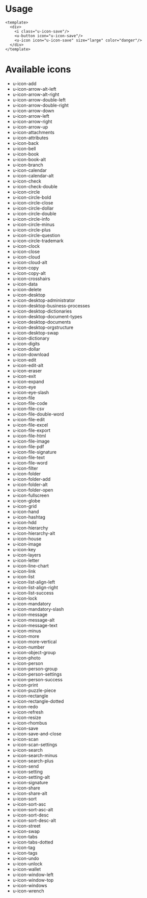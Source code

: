 # Usage

```vue
<template>
  <div>
    <i class="u-icon-save"/>
    <u-button icon="u-icon-save"/>
    <u-icon icon="u-icon-save" size="large" color="danger"/>
  </div>
</template>
```

# Available icons
 - u-icon-add
 - u-icon-arrow-alt-left
 - u-icon-arrow-alt-right
 - u-icon-arrow-double-left
 - u-icon-arrow-double-right
 - u-icon-arrow-down
 - u-icon-arrow-left
 - u-icon-arrow-right
 - u-icon-arrow-up
 - u-icon-attachments
 - u-icon-attributes
 - u-icon-back
 - u-icon-bell
 - u-icon-book
 - u-icon-book-alt
 - u-icon-branch
 - u-icon-calendar
 - u-icon-calendar-alt
 - u-icon-check
 - u-icon-check-double
 - u-icon-circle
 - u-icon-circle-bold
 - u-icon-circle-close
 - u-icon-circle-dollar
 - u-icon-circle-double
 - u-icon-circle-info
 - u-icon-circle-minus
 - u-icon-circle-plus
 - u-icon-circle-question
 - u-icon-circle-trademark
 - u-icon-clock
 - u-icon-close
 - u-icon-cloud
 - u-icon-cloud-alt
 - u-icon-copy
 - u-icon-copy-alt
 - u-icon-crosshairs
 - u-icon-data
 - u-icon-delete
 - u-icon-desktop
 - u-icon-desktop-administrator
 - u-icon-desktop-business-processes
 - u-icon-desktop-dictionaries
 - u-icon-desktop-document-types
 - u-icon-desktop-documents
 - u-icon-desktop-orgstructure
 - u-icon-desktop-swap
 - u-icon-dictionary
 - u-icon-digits
 - u-icon-dollar
 - u-icon-download
 - u-icon-edit
 - u-icon-edit-alt
 - u-icon-eraser
 - u-icon-exit
 - u-icon-expand
 - u-icon-eye
 - u-icon-eye-slash
 - u-icon-file
 - u-icon-file-code
 - u-icon-file-csv
 - u-icon-file-double-word
 - u-icon-file-edit
 - u-icon-file-excel
 - u-icon-file-export
 - u-icon-file-html
 - u-icon-file-image
 - u-icon-file-pdf
 - u-icon-file-signature
 - u-icon-file-text
 - u-icon-file-word
 - u-icon-filter
 - u-icon-folder
 - u-icon-folder-add
 - u-icon-folder-alt
 - u-icon-folder-open
 - u-icon-fullscreen
 - u-icon-globe
 - u-icon-grid
 - u-icon-hand
 - u-icon-hashtag
 - u-icon-hdd
 - u-icon-hierarchy
 - u-icon-hierarchy-alt
 - u-icon-house
 - u-icon-image
 - u-icon-key
 - u-icon-layers
 - u-icon-letter
 - u-icon-line-chart
 - u-icon-link
 - u-icon-list
 - u-icon-list-align-left
 - u-icon-list-align-right
 - u-icon-list-success
 - u-icon-lock
 - u-icon-mandatory
 - u-icon-mandatory-slash
 - u-icon-message
 - u-icon-message-alt
 - u-icon-message-text
 - u-icon-minus
 - u-icon-more
 - u-icon-more-vertical
 - u-icon-number
 - u-icon-object-group
 - u-icon-photo
 - u-icon-person
 - u-icon-person-group
 - u-icon-person-settings
 - u-icon-person-success
 - u-icon-print
 - u-icon-puzzle-piece
 - u-icon-rectangle
 - u-icon-rectangle-dotted
 - u-icon-redo
 - u-icon-refresh
 - u-icon-resize
 - u-icon-rhombus
 - u-icon-save
 - u-icon-save-and-close
 - u-icon-scan
 - u-icon-scan-settings
 - u-icon-search
 - u-icon-search-minus
 - u-icon-search-plus
 - u-icon-send
 - u-icon-setting
 - u-icon-setting-alt
 - u-icon-signature
 - u-icon-share
 - u-icon-share-alt
 - u-icon-sort
 - u-icon-sort-asc
 - u-icon-sort-asc-alt
 - u-icon-sort-desc
 - u-icon-sort-desc-alt
 - u-icon-street
 - u-icon-swap
 - u-icon-tabs
 - u-icon-tabs-dotted
 - u-icon-tag
 - u-icon-tags
 - u-icon-undo
 - u-icon-unlock
 - u-icon-wallet
 - u-icon-window-left
 - u-icon-window-top
 - u-icon-windows
 - u-icon-wrench
